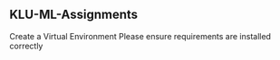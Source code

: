 ## KLU-ML-Assignments

Create a Virtual Environment 
Please ensure requirements are installed correctly
